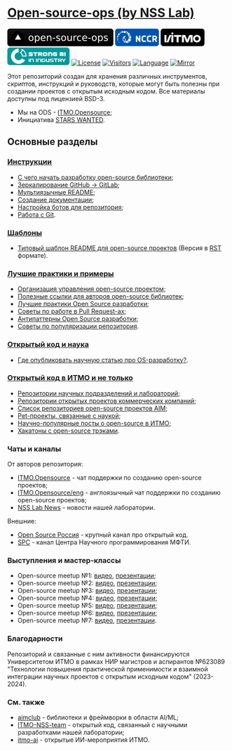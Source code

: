# [Open-source-ops (by NSS Lab)](https://aimclub.github.io/open-source-ops/)

[![Open-source-ops website](badges/open--source--ops-black.svg)](https://aimclub.github.io/open-source-ops/)
[![Acknowledgement NCCR](badges/NCCR_badge.svg)](https://actcognitive.org/)
[![Acknowledgement ITMO](badges/ITMO_badge_rus.svg)](https://itmo.ru/)
[![Acknowledgement SAI](badges/SAI_badge.svg)](https://sai.itmo.ru/)
[![License](https://img.shields.io/badge/License-BSD%203--Clause-blue.svg)](https://opensource.org/licenses/BSD-3-Clause)
[![Visitors](https://api.visitorbadge.io/api/combined?path=https%3A%2F%2Fgithub.com%2Faimclub%2Fopen-source-ops&countColor=%23263759&style=plastic&labelStyle=lower)](https://visitorbadge.io/status?path=https%3A%2F%2Fgithub.com%2Faimclub%2Fopen-source-ops)
[![Language](https://img.shields.io/badge/lang-en-red.svg)](README_en.md)
[![Mirror](https://img.shields.io/badge/mirror-GitLab-orange)](https://gitlab.actcognitive.org/itmo-nss-team/open-source-ops)

Этот репозиторий создан для хранения различных инструментов, скриптов, инструкций и руководств,
которые могут быть полезны при создании проектов с открытым исходным кодом.
Все материалы доступны под лицензией BSD-3.

- Мы на ODS - [ITMO.Opensource](https://ods.ai/hubs/opensource_itmo);
- Инициатива [STARS WANTED](initiatives/starts-wanted.md).

## Основные разделы

### [Инструкции](/tutorials)

- [С чего начать разработку open-source библиотеки](/tutorials/quick_guide.md);
- [Зеркалирование GitHub -> GitLab](/tutorials/mirror_repo_to_gitlab.md);
- [Мультиязычные README](/tutorials/create_multilang_readme_files.md);
- [Создание документации](/tutorials/documentation.md);
- [Настройка ботов для репозитория](/tutorials/setup_bots.md);
- [Работа с Git](/tutorials/git_flow.md).

### [Шаблоны](/templates)

- [Типовый шаблон README для open-source проектов](templates/template_README.md) (Версия в [RST](templates/template_README.rst) формате).

### [Лучшие практики и примеры](/best-practices)

- [Организация управления open-source проектом](/best-practices/project-management.md);
- [Полезные ссылки для авторов open-source библиотек](/best-practices/useful_links.md);
- [Лучшие практики Open Source разработки](/best-practices/os-best-practices.md);
- [Советы по работе в Pull Request-ах](/best-practices/pull-requests.md);
- [Антипаттерны Open Source разработки](/best-practices/os-antipatterns.md);
- [Советы по популяризации репозитория](/best-practices/tips-for-promoting.md).

### [Открытый код и наука](/science)

- [Где опубликовать научную статью про OS-разработку?](/science/journals.md).

### [Открытый код в ИТМО и не только](/examples)

- [Репозитории научных подразделений и лабораторий](/examples/academic-repositories.md);
- [Репозитории открытых проектов коммерческих компаний](/examples/commercial-os-projects.md);
- [Список репозиториев open-source проектов AIM](/examples/aim-projects.md);
- [Pet-проекты, связанные с наукой](/examples/pet-projects.md);
- [Научно-популярные посты о open-source в ИТМО](/examples/itmo-posts.md);
- [Хакатоны с open-source трэками](/examples/os-hackathons.md).

### Чаты и каналы

От авторов репозитория:

- [ITMO.Opensource](https://t.me/itmo_opensource) - чат поддержки по созданию open-source проектов;
- [ITMO.Opensource/eng](https://t.me/itmo_opensource_eng) - англоязычный чат поддержки по созданию open-source проектов;
- [NSS Lab News](https://t.me/NSS_group) - новости нашей лаборатории.
  
Внешние:

- [Open Source Россия](https://t.me/OpenSourceRu) - крупный канал про открытый код.
- [SPC](https://t.me/SciProgCentre) - канал Центра Научного программирования МФТИ.

### Выступления и мастер-классы

- Open-source meetup №1: [видео](https://aim.club/publications/scientific-open-source-meetup),
[презентации](meetups/scios-meetup-1);
- Open-source meetup №2: [видео](https://aim.club/publications/scientific-open-source-meetup-2-otkrytyj-kod-dlja-ii),
[презентации](meetups/scios-meetup-2);
- Open-source meetup №3: [видео](https://ods.ai/events/datafestonline2023/live),
[презентации](meetups/scios-meetup-3);
- Open-source meetup №4: [видео](https://aim.club/publications/scientific-open-source-meetup-otkryta-registratsija),
[презентации](meetups/scios-meetup-4);
- Open-source meetup №5: [видео](https://aim.club/publications/scientific-open-source-meetup-5),
[презентации](meetups/scios-meetup-5);
- Open-source meetup №6: [видео](https://aim.club/publications/scientific-open-source-meetup-6),
[презентации](meetups/scios-meetup-6);
- Open-source meetup №7: [видео](https://aim.club/publications/online-scientific-open-source-meetup-7),
[презентации](meetups/scios-meetup-7).

### Благодарности

Репозиторий и связанные с ним активности финансируются Университетом ИТМО в рамках НИР магистров и аспирантов №623089
"Технологии повышения практической применимости и взаимной интеграции научных проектов с открытым исходным кодом​" (2023-2024).

### См. также

- [aimclub](https://github.com/aimclub) - библиотеки и фреймворки в области AI/ML;
- [ITMO-NSS-team](https://github.com/ITMO-NSS-team) - открытый код, связанный с научными разработками нашей лаборатории;
- [itmo-ai](https://github.com/itmo-ai) - открытые ИИ-мероприятия ИТМО.

